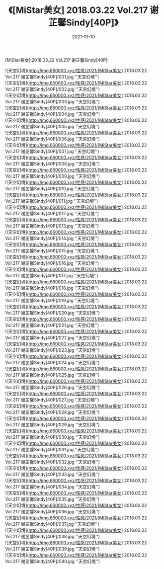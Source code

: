 ﻿---
layout: post
title:  《[MiStar美女] 2018.03.22 Vol.217 谢芷馨Sindy[40P]》
date:   2021-01-10
img: http://img.660000.xyz/性感/2021/[MiStar美女] 2018.03.22 Vol.217 谢芷馨Sindy[40P]/000.jpg
categories: [美女, 性感, 泳衣]
---

[MiStar美女] 2018.03.22 Vol.217 谢芷馨Sindy[40P]



![天空幻境](http://img.660000.xyz/性感/2021/[MiStar美女] 2018.03.22 Vol.217 谢芷馨Sindy[40P]/001.jpg ''天空幻境'') <br>
![天空幻境](http://img.660000.xyz/性感/2021/[MiStar美女] 2018.03.22 Vol.217 谢芷馨Sindy[40P]/002.jpg ''天空幻境'') <br>
![天空幻境](http://img.660000.xyz/性感/2021/[MiStar美女] 2018.03.22 Vol.217 谢芷馨Sindy[40P]/003.jpg ''天空幻境'') <br>
![天空幻境](http://img.660000.xyz/性感/2021/[MiStar美女] 2018.03.22 Vol.217 谢芷馨Sindy[40P]/004.jpg ''天空幻境'') <br>
![天空幻境](http://img.660000.xyz/性感/2021/[MiStar美女] 2018.03.22 Vol.217 谢芷馨Sindy[40P]/005.jpg ''天空幻境'') <br>
![天空幻境](http://img.660000.xyz/性感/2021/[MiStar美女] 2018.03.22 Vol.217 谢芷馨Sindy[40P]/006.jpg ''天空幻境'') <br>
![天空幻境](http://img.660000.xyz/性感/2021/[MiStar美女] 2018.03.22 Vol.217 谢芷馨Sindy[40P]/007.jpg ''天空幻境'') <br>
![天空幻境](http://img.660000.xyz/性感/2021/[MiStar美女] 2018.03.22 Vol.217 谢芷馨Sindy[40P]/008.jpg ''天空幻境'') <br>
![天空幻境](http://img.660000.xyz/性感/2021/[MiStar美女] 2018.03.22 Vol.217 谢芷馨Sindy[40P]/009.jpg ''天空幻境'') <br>
![天空幻境](http://img.660000.xyz/性感/2021/[MiStar美女] 2018.03.22 Vol.217 谢芷馨Sindy[40P]/010.jpg ''天空幻境'') <br>
![天空幻境](http://img.660000.xyz/性感/2021/[MiStar美女] 2018.03.22 Vol.217 谢芷馨Sindy[40P]/011.jpg ''天空幻境'') <br>
![天空幻境](http://img.660000.xyz/性感/2021/[MiStar美女] 2018.03.22 Vol.217 谢芷馨Sindy[40P]/012.jpg ''天空幻境'') <br>
![天空幻境](http://img.660000.xyz/性感/2021/[MiStar美女] 2018.03.22 Vol.217 谢芷馨Sindy[40P]/013.jpg ''天空幻境'') <br>
![天空幻境](http://img.660000.xyz/性感/2021/[MiStar美女] 2018.03.22 Vol.217 谢芷馨Sindy[40P]/014.jpg ''天空幻境'') <br>
![天空幻境](http://img.660000.xyz/性感/2021/[MiStar美女] 2018.03.22 Vol.217 谢芷馨Sindy[40P]/015.jpg ''天空幻境'') <br>
![天空幻境](http://img.660000.xyz/性感/2021/[MiStar美女] 2018.03.22 Vol.217 谢芷馨Sindy[40P]/016.jpg ''天空幻境'') <br>
![天空幻境](http://img.660000.xyz/性感/2021/[MiStar美女] 2018.03.22 Vol.217 谢芷馨Sindy[40P]/017.jpg ''天空幻境'') <br>
![天空幻境](http://img.660000.xyz/性感/2021/[MiStar美女] 2018.03.22 Vol.217 谢芷馨Sindy[40P]/018.jpg ''天空幻境'') <br>
![天空幻境](http://img.660000.xyz/性感/2021/[MiStar美女] 2018.03.22 Vol.217 谢芷馨Sindy[40P]/019.jpg ''天空幻境'') <br>
![天空幻境](http://img.660000.xyz/性感/2021/[MiStar美女] 2018.03.22 Vol.217 谢芷馨Sindy[40P]/020.jpg ''天空幻境'') <br>
![天空幻境](http://img.660000.xyz/性感/2021/[MiStar美女] 2018.03.22 Vol.217 谢芷馨Sindy[40P]/021.jpg ''天空幻境'') <br>
![天空幻境](http://img.660000.xyz/性感/2021/[MiStar美女] 2018.03.22 Vol.217 谢芷馨Sindy[40P]/022.jpg ''天空幻境'') <br>
![天空幻境](http://img.660000.xyz/性感/2021/[MiStar美女] 2018.03.22 Vol.217 谢芷馨Sindy[40P]/023.jpg ''天空幻境'') <br>
![天空幻境](http://img.660000.xyz/性感/2021/[MiStar美女] 2018.03.22 Vol.217 谢芷馨Sindy[40P]/024.jpg ''天空幻境'') <br>
![天空幻境](http://img.660000.xyz/性感/2021/[MiStar美女] 2018.03.22 Vol.217 谢芷馨Sindy[40P]/025.jpg ''天空幻境'') <br>
![天空幻境](http://img.660000.xyz/性感/2021/[MiStar美女] 2018.03.22 Vol.217 谢芷馨Sindy[40P]/026.jpg ''天空幻境'') <br>
![天空幻境](http://img.660000.xyz/性感/2021/[MiStar美女] 2018.03.22 Vol.217 谢芷馨Sindy[40P]/027.jpg ''天空幻境'') <br>
![天空幻境](http://img.660000.xyz/性感/2021/[MiStar美女] 2018.03.22 Vol.217 谢芷馨Sindy[40P]/028.jpg ''天空幻境'') <br>
![天空幻境](http://img.660000.xyz/性感/2021/[MiStar美女] 2018.03.22 Vol.217 谢芷馨Sindy[40P]/029.jpg ''天空幻境'') <br>
![天空幻境](http://img.660000.xyz/性感/2021/[MiStar美女] 2018.03.22 Vol.217 谢芷馨Sindy[40P]/030.jpg ''天空幻境'') <br>
![天空幻境](http://img.660000.xyz/性感/2021/[MiStar美女] 2018.03.22 Vol.217 谢芷馨Sindy[40P]/031.jpg ''天空幻境'') <br>
![天空幻境](http://img.660000.xyz/性感/2021/[MiStar美女] 2018.03.22 Vol.217 谢芷馨Sindy[40P]/032.jpg ''天空幻境'') <br>
![天空幻境](http://img.660000.xyz/性感/2021/[MiStar美女] 2018.03.22 Vol.217 谢芷馨Sindy[40P]/033.jpg ''天空幻境'') <br>
![天空幻境](http://img.660000.xyz/性感/2021/[MiStar美女] 2018.03.22 Vol.217 谢芷馨Sindy[40P]/034.jpg ''天空幻境'') <br>
![天空幻境](http://img.660000.xyz/性感/2021/[MiStar美女] 2018.03.22 Vol.217 谢芷馨Sindy[40P]/035.jpg ''天空幻境'') <br>
![天空幻境](http://img.660000.xyz/性感/2021/[MiStar美女] 2018.03.22 Vol.217 谢芷馨Sindy[40P]/036.jpg ''天空幻境'') <br>
![天空幻境](http://img.660000.xyz/性感/2021/[MiStar美女] 2018.03.22 Vol.217 谢芷馨Sindy[40P]/037.jpg ''天空幻境'') <br>
![天空幻境](http://img.660000.xyz/性感/2021/[MiStar美女] 2018.03.22 Vol.217 谢芷馨Sindy[40P]/038.jpg ''天空幻境'') <br>
![天空幻境](http://img.660000.xyz/性感/2021/[MiStar美女] 2018.03.22 Vol.217 谢芷馨Sindy[40P]/039.jpg ''天空幻境'') <br>
![天空幻境](http://img.660000.xyz/性感/2021/[MiStar美女] 2018.03.22 Vol.217 谢芷馨Sindy[40P]/040.jpg ''天空幻境'') <br>